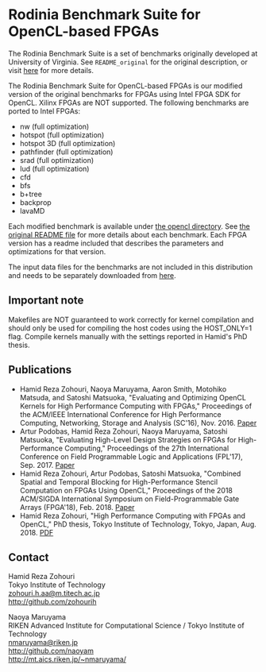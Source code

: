 # Rodinia Benchmark Suite for OpenCL-based FPGAs

The Rodinia Benchmark Suite is a set of benchmarks originally developed at University of Virginia. See `README_original` for the original description, or visit [here](https://www.cs.virginia.edu/~skadron/wiki/rodinia/index.php) for more details.

The Rodinia Benchmark Suite for OpenCL-based FPGAs is our modified version of the original benchmarks for FPGAs using Intel FPGA SDK for OpenCL. Xilinx FPGAs are NOT supported. The following benchmarks are ported to Intel FPGAs:

- nw (full optimization)
- hotspot (full optimization)
- hotspot 3D (full optimization)
- pathfinder (full optimization)
- srad (full optimization)
- lud (full optimization)
- cfd
- bfs
- b+tree
- backprop
- lavaMD

Each modified benchmark is available under [the opencl directory](opencl). See [the original README file](README_original) for more details about each benchmark. Each FPGA version has a readme included that describes the parameters and optimizations for that version.

The input data files for the benchmarks are not included in this distribution and needs to be separately downloaded from [here](https://www.cs.virginia.edu/~skadron/wiki/rodinia/index.php).

## Important note

Makefiles are NOT guaranteed to work correctly for kernel compilation and should only be used for compiling the host codes using the HOST_ONLY=1 flag. Compile kernels manually with the settings reported in Hamid's PhD thesis.

## Publications

- Hamid Reza Zohouri, Naoya Maruyama, Aaron Smith, Motohiko Matsuda, and Satoshi Matsuoka, "Evaluating and Optimizing OpenCL Kernels for High Performance Computing with FPGAs," Proceedings of the ACM/IEEE International Conference for High Performance Computing, Networking, Storage and Analysis (SC'16), Nov. 2016. [Paper](https://dl.acm.org/citation.cfm?id=3014951)
- Artur Podobas, Hamid Reza Zohouri, Naoya Maruyama, Satoshi Matsuoka, "Evaluating High-Level Design Strategies on FPGAs for High-Performance Computing," Proceedings of the 27th International Conference on Field Programmable Logic and Applications (FPL'17), Sep. 2017. [Paper](https://ieeexplore.ieee.org/abstract/document/8056760/)
- Hamid Reza Zohouri, Artur Podobas, Satoshi Matsuoka, "Combined Spatial and Temporal Blocking for High-Performance Stencil Computation on FPGAs Using OpenCL," Proceedings of the 2018 ACM/SIGDA International Symposium on Field-Programmable Gate Arrays (FPGA'18), Feb. 2018. [Paper](https://dl.acm.org/citation.cfm?id=3174248)
- Hamid Reza Zohouri, "High Performance Computing with FPGAs and OpenCL," PhD thesis, Tokyo Institute of Technology, Tokyo, Japan, Aug. 2018. [PDF](https://arxiv.org/abs/1810.09773)

## Contact

Hamid Reza Zohouri <br />
Tokyo Institute of Technology <br />
zohouri.h.aa@m.titech.ac.jp <br />
http://github.com/zohourih

Naoya Maruyama <br />
RIKEN Advanced Institute for Computational Science / Tokyo Institute of Technology <br />
nmaruyama@riken.jp <br />
http://github.com/naoyam <br />
http://mt.aics.riken.jp/~nmaruyama/
